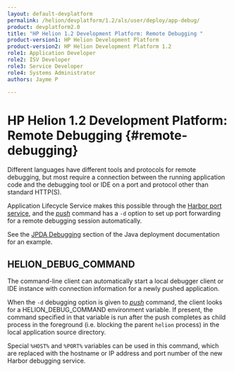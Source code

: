 ```yaml
---
layout: default-devplatform
permalink: /helion/devplatform/1.2/als/user/deploy/app-debug/
product: devplatform2.0
title: "HP Helion 1.2 Development Platform: Remote Debugging "
product-version1: HP Helion Development Platform
product-version2: HP Helion Development Platform 1.2
role1: Application Developer 
role2: ISV Developer
role3: Service Developer
role4: Systems Administrator
authors: Jayme P

---
```

<!--PUBLISHED-->

# HP Helion 1.2 Development Platform: Remote Debugging {#remote-debugging}


Different languages have different tools and protocols for remote
debugging, but most require a connection between the running application
code and the debugging tool or IDE on a port and protocol other than
standard HTTP(S).

Application Lifecycle Service makes this possible through the [Harbor port
service](/helion/devplatform/1.2/als/user/services/port-service/#port-service), and the
[*push*](/helion/devplatform/1.2/als/user/reference/client-ref/#command-push) command has
a `-d` option to set up port forwarding for a remote
debugging session automatically.

See the [JPDA Debugging](/helion/devplatform/1.2/als/user/deploy/languages/java/#java-web-debug) section
of the Java deployment documentation for an example.

HELION\_DEBUG\_COMMAND[](#helion-debug-command "Permalink to this headline")
---------------------------------------------------------------------------------

The command-line client can automatically start a local debugger client or IDE instance with connection information for a newly pushed application.

When the `-d` debugging option is given to
[*push*](/helion/devplatform/1.2/als/user/reference/client-ref/#command-push) command,
the client looks for a HELION\_DEBUG\_COMMAND environment variable. If
present, the command specified in that variable is run after the push
completes as child process in the foreground (i.e. blocking the parent
`helion` process) in the local application source
directory.

Special `%HOST%` and `%PORT%` variables can be used in this command, which
are replaced with the hostname or IP address and port number of the new
Harbor debugging service.
